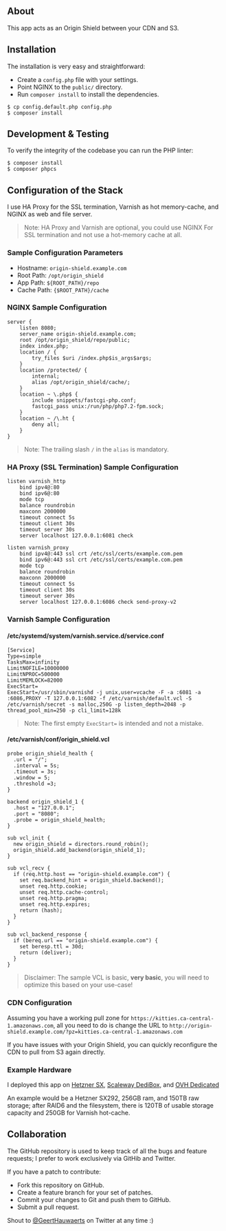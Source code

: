 ## About

This app acts as an Origin Shield between your CDN and S3.

## Installation

The installation is very easy and straightforward:

  * Create a `config.php` file with your settings.
  * Point NGINX to the `public/` directory.
  * Run `composer install` to install the dependencies.

```console
$ cp config.default.php config.php
$ composer install
```

## Development & Testing

To verify the integrity of the codebase you can run the PHP linter:

```console
$ composer install
$ composer phpcs
```

## Configuration of the Stack

I use HA Proxy for the SSL termination, Varnish as hot memory-cache, and NGINX
as web and file server.

> Note: HA Proxy and Varnish are optional, you could use NGINX For SSL termination and
> not use a hot-memory cache at all.

### Sample Configuration Parameters

* Hostname: `origin-shield.example.com`
* Root Path: `/opt/origin_shield`
* App Path: `${ROOT_PATH}/repo`
* Cache Path: `{$ROOT_PATH}/cache`

### NGINX Sample Configuration

```
server {
    listen 8080;
    server_name origin-shield.example.com;
    root /opt/origin_shield/repo/public;
    index index.php;
    location / {
        try_files $uri /index.php$is_args$args;
    }
    location /protected/ {
        internal;
        alias /opt/origin_shield/cache/;
    }
    location ~ \.php$ {
        include snippets/fastcgi-php.conf;
        fastcgi_pass unix:/run/php/php7.2-fpm.sock;
    }
    location ~ /\.ht {
        deny all;
    }
}
```

> Note: The trailing slash `/` in the `alias` is mandatory.

### HA Proxy (SSL Termination) Sample Configuration

```
listen varnish_http
    bind ipv4@:80
    bind ipv6@:80
    mode tcp
    balance roundrobin
    maxconn 2000000
    timeout connect 5s
    timeout client 30s
    timeout server 30s
    server localhost 127.0.0.1:6081 check

listen varnish_proxy
    bind ipv4@:443 ssl crt /etc/ssl/certs/example.com.pem
    bind ipv6@:443 ssl crt /etc/ssl/certs/example.com.pem
    mode tcp
    balance roundrobin
    maxconn 2000000
    timeout connect 5s
    timeout client 30s
    timeout server 30s
    server localhost 127.0.0.1:6086 check send-proxy-v2
```

### Varnish Sample Configuration

#### /etc/systemd/system/varnish.service.d/service.conf

```
[Service]
Type=simple
TasksMax=infinity
LimitNOFILE=10000000
LimitNPROC=500000
LimitMEMLOCK=82000
ExecStart=
ExecStart=/usr/sbin/varnishd -j unix,user=vcache -F -a :6081 -a :6086,PROXY -T 127.0.0.1:6082 -f /etc/varnish/default.vcl -S /etc/varnish/secret -s malloc,250G -p listen_depth=2048 -p thread_pool_min=250 -p cli_limit=128k
```

> Note: The first empty `ExecStart=` is intended and not a mistake.

#### /etc/varnish/conf/origin_shield.vcl

```
probe origin_shield_health {
  .url = "/";
  .interval = 5s;
  .timeout = 3s;
  .window = 5;
  .threshold =3;
}

backend origin_shield_1 {
  .host = "127.0.0.1";
  .port = "8080";
  .probe = origin_shield_health;
}

sub vcl_init {
  new origin_shield = directors.round_robin();
  origin_shield.add_backend(origin_shield_1);
}

sub vcl_recv {
  if (req.http.host == "origin-shield.example.com") {
    set req.backend_hint = origin_shield.backend();
    unset req.http.cookie;
    unset req.http.cache-control;
    unset req.http.pragma;
    unset req.http.expires;
    return (hash);
  }
}

sub vcl_backend_response {
  if (bereq.url == "origin-shield.example.com") {
    set beresp.ttl = 30d;
    return (deliver);
  }
}
```

> Disclaimer: The sample VCL is basic, **very basic**, you will need to optimize this
> based on your use-case!

### CDN Configuration

Assuming you have a working pull zone for `https://kitties.ca-central-1.amazonaws.com`, all you
need to do is change the URL to `http://origin-shield.example.com/?pz=kitties.ca-central-1.amazonaws.com`

If you have issues with your Origin Shield, you can quickly reconfigure the CDN to pull from S3
again directly.

### Example Hardware

I deployed this app on [Hetzner SX](https://www.hetzner.com/dedicated-rootserver/matrix-sx),
[Scaleway DediBox](https://www.scaleway.com/en/dedibox/), and [OVH Dedicated](https://www.ovh.ie/dedicated_servers/)

An example would be a Hetzner SX292, 256GB ram, and 150TB raw storage; after RAID6 and the filesystem, there
is 120TB of usable storage capacity and 250GB for Varnish hot-cache.

## Collaboration

The GitHub repository is used to keep track of all the bugs and feature
requests; I prefer to work exclusively via GitHib and Twitter.

If you have a patch to contribute:

  * Fork this repository on GitHub.
  * Create a feature branch for your set of patches.
  * Commit your changes to Git and push them to GitHub.
  * Submit a pull request.

Shout to [@GeertHauwaerts](https://twitter.com/GeertHauwaerts) on Twitter at
any time :)
